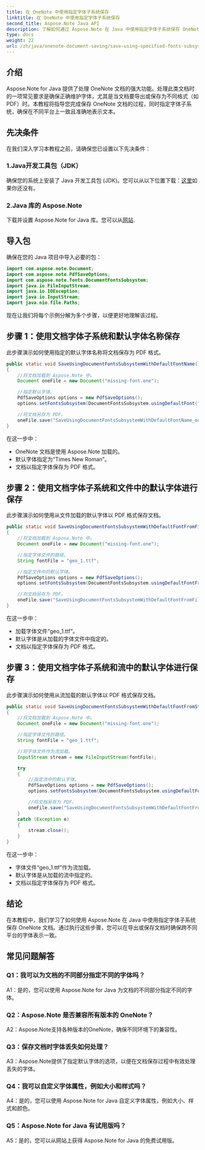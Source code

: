```yaml
---
title: 在 OneNote 中使用指定字体子系统保存
linktitle: 在 OneNote 中使用指定字体子系统保存
second_title: Aspose.Note Java API
description: 了解如何通过 Aspose.Note 在 Java 中使用指定字体子系统保存 OneNote 文档。轻松确保跨平台的字体表示一致。
type: docs
weight: 22
url: /zh/java/onenote-document-saving/save-using-specified-fonts-subsystem/
---
```

## 介绍

Aspose.Note for Java 提供了处理 OneNote 文档的强大功能。处理此类文档时的一项常见要求是确保正确维护字体，尤其是当文档要导出或保存为不同格式（如 PDF）时。本教程将指导您完成保存 OneNote 文档的过程，同时指定字体子系统，确保在不同平台上一致且准确地表示文本。

## 先决条件

在我们深入学习本教程之前，请确保您已设置以下先决条件：

### 1.Java开发工具包（JDK）

确保您的系统上安装了 Java 开发工具包 (JDK)。您可以从以下位置下载：[这里](https://www.oracle.com/java/technologies/javase-jdk15-downloads.html)如果你还没有。

### 2.Java 库的 Aspose.Note

下载并设置 Aspose.Note for Java 库。您可以从[网站](https://releases.aspose.com/note/java/).

## 导入包

确保在您的 Java 项目中导入必要的包：

```java
import com.aspose.note.Document;
import com.aspose.note.PdfSaveOptions;
import com.aspose.note.fonts.DocumentFontsSubsystem;
import java.io.FileInputStream;
import java.io.IOException;
import java.io.InputStream;
import java.nio.file.Paths;
```

现在让我们将每个示例分解为多个步骤，以便更好地理解该过程。

## 步骤 1：使用文档字体子系统和默认字体名称保存

此步骤演示如何使用指定的默认字体名称将文档保存为 PDF 格式。

```java
public static void SaveUsingDocumentFontsSubsystemWithDefaultFontName() throws IOException
{
    //将文档加载到 Aspose.Note 中。
    Document oneFile = new Document("missing-font.one");

    //指定默认字体。
    PdfSaveOptions options = new PdfSaveOptions();
    options.setFontsSubsystem(DocumentFontsSubsystem.usingDefaultFont("Times New Roman"));

    //将文档另存为 PDF。
    oneFile.save("SaveUsingDocumentFontsSubsystemWithDefaultFontName_out.pdf", options);
}
```

在这一步中：
- OneNote 文档是使用 Aspose.Note 加载的。
- 默认字体指定为“Times New Roman”。
- 文档以指定字体保存为 PDF 格式。

## 步骤 2：使用文档字体子系统和文件中的默认字体进行保存

此步骤演示如何使用从文件加载的默认字体以 PDF 格式保存文档。

```java
public static void SaveUsingDocumentFontsSubsystemWithDefaultFontFromFile() throws IOException
{
    //将文档加载到 Aspose.Note 中。
    Document oneFile = new Document("missing-font.one");

    //指定字体文件的路径。
    String fontFile = "geo_1.ttf";

    //指定文件中的默认字体。
    PdfSaveOptions options = new PdfSaveOptions();
    options.setFontsSubsystem(DocumentFontsSubsystem.usingDefaultFontFromFile(fontFile));

    //将文档另存为 PDF。
    oneFile.save("SaveUsingDocumentFontsSubsystemWithDefaultFontFromFile_out.pdf", options);
}
```

在这一步中：
- 加载字体文件“geo_1.ttf”。
- 默认字体是从加载的字体文件中指定的。
- 文档以指定字体保存为 PDF 格式。

## 步骤 3：使用文档字体子系统和流中的默认字体进行保存

此步骤演示如何使用从流加载的默认字体以 PDF 格式保存文档。

```java
public static void SaveUsingDocumentFontsSubsystemWithDefaultFontFromStream() throws IOException
{
    //将文档加载到 Aspose.Note 中。
    Document oneFile = new Document("missing-font.one");

    //指定字体文件的路径。
    String fontFile = "geo_1.ttf";

    //将字体文件作为流加载。
    InputStream stream = new FileInputStream(fontFile);

    try
    {
        //指定流中的默认字体。
        PdfSaveOptions options = new PdfSaveOptions();
        options.setFontsSubsystem(DocumentFontsSubsystem.usingDefaultFontFromStream(stream));

        //将文档另存为 PDF。
        oneFile.save("SaveUsingDocumentFontsSubsystemWithDefaultFontFromStream_out.pdf", options);
    }
    catch (Exception e)
    {
        stream.close();
    }
}
```

在这一步中：
- 字体文件“geo_1.ttf”作为流加载。
- 默认字体是从加载的流中指定的。
- 文档以指定字体保存为 PDF 格式。

## 结论

在本教程中，我们学习了如何使用 Aspose.Note 在 Java 中使用指定字体子系统保存 OneNote 文档。通过执行这些步骤，您可以在导出或保存文档时确保跨不同平台的字体表示一致。

## 常见问题解答

### Q1：我可以为文档的不同部分指定不同的字体吗？

A1：是的，您可以使用 Aspose.Note for Java 为文档的不同部分指定不同的字体。

### Q2：Aspose.Note 是否兼容所有版本的 OneNote？

A2：Aspose.Note支持各种版本的OneNote，确保不同环境下的兼容性。

### Q3：保存文档时字体丢失如何处理？

A3：Aspose.Note提供了指定默认字体的选项，以便在文档保存过程中有效处理丢失的字体。

### Q4：我可以自定义字体属性，例如大小和样式吗？

A4：是的，您可以使用 Aspose.Note for Java 自定义字体属性，例如大小、样式和颜色。

### Q5：Aspose.Note for Java 有试用版吗？

A5：是的，您可以从网站上获得 Aspose.Note for Java 的免费试用版。